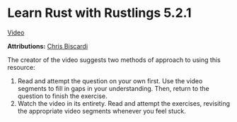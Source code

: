 # Learn Rust with Rustlings 5.2.1

[Video](https://www.youtube.com/watch?v=G3Vr-yswlaU)

**Attributions:** [Chris Biscardi](https://www.christopherbiscardi.com/)

The creator of the video suggests two methods of approach to using this resource:

1. Read and attempt the question on your own first. Use the video segments to fill in gaps in your understanding. Then, return to the question to finish the exercise.
2. Watch the video in its entirety. Read and attempt the exercises, revisiting the appropriate video segments whenever you feel stuck.
